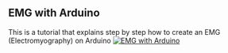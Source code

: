 EMG with Arduino
---
This is a tutorial that explains step by step how to create an EMG (Electromyography) on Arduino
[![EMG with Arduino](https://img.youtube.com/vi/FaxNfGofi6A/0.jpg)](https://www.youtube.com/watch?v=FaxNfGofi6A)

